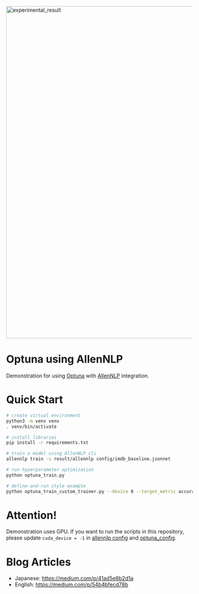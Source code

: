 <img width="896" alt="experimental_result" src="https://user-images.githubusercontent.com/5164000/80803806-5a332500-8bee-11ea-862c-9db27e7091ba.png">


# Optuna using AllenNLP

Demonstration for using [Optuna](https://github.com/optuna/optuna) with [AllenNLP](https://github.com/allenai/allennlp) integration.


# Quick Start

```bash
# create virtual environment
python3 -m venv venv
. venv/bin/activate

# install libraries
pip install -r requirements.txt

# train a model using AllenNLP cli
allennlp train -s result/allennlp config/imdb_baseline.jsonnet

# run hyperparameter optimization
python optuna_train.py

# define-and-run style example
python optuna_train_custom_trainer.py --device 0 --target_metric accuracy --base_serialization_dir result
```


# Attention!

Demonstration uses GPU.
If you want to run the scripts in this repository,
please update `cuda_device = -1` in [allennlp config](https://github.com/himkt/optuna-allennlp/blob/master/config/imdb_baseline.jsonnet#L3) and [optuna_config](https://github.com/himkt/optuna-allennlp/blob/master/config/imdb_optuna.jsonnet#L3).


# Blog Articles

- Japanese: https://medium.com/p/41ad5e8b2d1a
- English: https://medium.com/p/54b4bfecd78b
